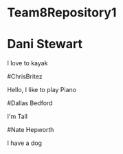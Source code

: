 # Team8Repository1

# Dani Stewart 

I love to kayak

#ChrisBritez

Hello, I like to play Piano

#Dallas Bedford

I'm Tall

#Nate Hepworth

I have a dog
